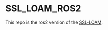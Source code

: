 # SSL_LOAM_ROS2
This repo is the ros2 version of the [SSL-LOAM](https://github.com/wh200720041/ssl_slam2).

